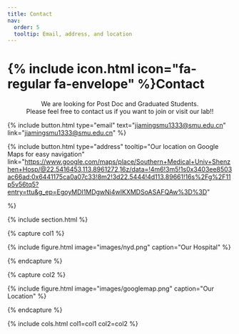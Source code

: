 ```yaml
---
title: Contact
nav:
  order: 5
  tooltip: Email, address, and location
---
```


# {% include icon.html icon="fa-regular fa-envelope" %}Contact

<p style="text-align:center;">
We are looking for Post Doc and Graduated Students.<br>
Please feel free to contact us if you want to join or visit our lab!!
</p>

{%
  include button.html
  type="email"
  text="jiamingsmu1333@smu.edu.cn"
  link="jiamingsmu1333@smu.edu.cn"
%}

{%
  include button.html
  type="address"
  tooltip="Our location on Google Maps for easy navigation"
link="https://www.google.com/maps/place/Southern+Medical+Univ+Shenzhen+Hosp/@22.5416453,113.8961272,16z/data=!4m6!3m5!1s0x3403ee8503ac66ad:0x6441175ca0a07c33!8m2!3d22.5444!4d113.89661!16s%2Fg%2F11p5v56tq5?entry=ttu&g_ep=EgoyMDI1MDgwNi4wIKXMDSoASAFQAw%3D%3D"

%}

{% include section.html %}

{% capture col1 %}

{%
  include figure.html
  image="images/nyd.png"
  caption="Our Hospital"
%}

{% endcapture %}

{% capture col2 %}

{%
  include figure.html
  image="images/googlemap.png"
  caption="Our Location"
%}

{% endcapture %}

{% include cols.html col1=col1 col2=col2 %}
